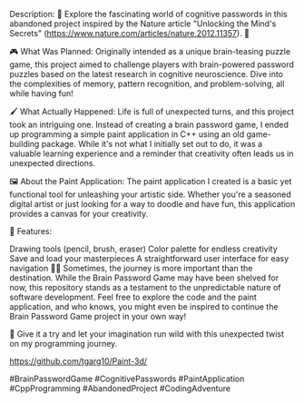 Description:
🧠 Explore the fascinating world of cognitive passwords in this abandoned project inspired by the Nature article "Unlocking the Mind's Secrets" (https://www.nature.com/articles/nature.2012.11357). 🤔

🎮 What Was Planned:
Originally intended as a unique brain-teasing puzzle game, this project aimed to challenge players with brain-powered password puzzles based on the latest research in cognitive neuroscience. Dive into the complexities of memory, pattern recognition, and problem-solving, all while having fun!

🖌️ What Actually Happened:
Life is full of unexpected turns, and this project took an intriguing one. Instead of creating a brain password game, I ended up programming a simple paint application in C++ using an old game-building package. While it's not what I initially set out to do, it was a valuable learning experience and a reminder that creativity often leads us in unexpected directions.

🖼️ About the Paint Application:
The paint application I created is a basic yet functional tool for unleashing your artistic side. Whether you're a seasoned digital artist or just looking for a way to doodle and have fun, this application provides a canvas for your creativity.

🎨 Features:

Drawing tools (pencil, brush, eraser)
Color palette for endless creativity
Save and load your masterpieces
A straightforward user interface for easy navigation
🤷‍♂️ Sometimes, the journey is more important than the destination. While the Brain Password Game may have been shelved for now, this repository stands as a testament to the unpredictable nature of software development. Feel free to explore the code and the paint application, and who knows, you might even be inspired to continue the Brain Password Game project in your own way!

🚀 Give it a try and let your imagination run wild with this unexpected twist on my programming journey.

https://github.com/tgarg10/Paint-3d/

#BrainPasswordGame #CognitivePasswords #PaintApplication #CppProgramming #AbandonedProject #CodingAdventure
